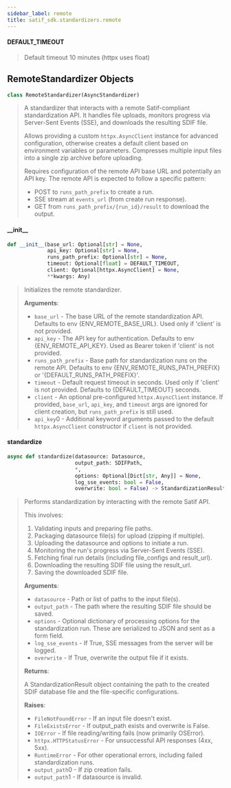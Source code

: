 ```yaml
---
sidebar_label: remote
title: satif_sdk.standardizers.remote
---
```


#### DEFAULT\_TIMEOUT

> Default timeout 10 minutes (httpx uses float)

## RemoteStandardizer Objects

```python
class RemoteStandardizer(AsyncStandardizer)
```

> A standardizer that interacts with a remote Satif-compliant standardization API.
> It handles file uploads, monitors progress via Server-Sent Events (SSE),
> and downloads the resulting SDIF file.
>
> Allows providing a custom `httpx.AsyncClient` instance for advanced configuration,
> otherwise creates a default client based on environment variables or parameters.
> Compresses multiple input files into a single zip archive before uploading.
>
> Requires configuration of the remote API base URL and potentially an API key.
> The remote API is expected to follow a specific pattern:
> - POST to `runs_path_prefix` to create a run.
> - SSE stream at `events_url` (from create run response).
> - GET from `runs_path_prefix/{run_id}/result` to download the output.

#### \_\_init\_\_

```python
def __init__(base_url: Optional[str] = None,
             api_key: Optional[str] = None,
             runs_path_prefix: Optional[str] = None,
             timeout: Optional[float] = DEFAULT_TIMEOUT,
             client: Optional[httpx.AsyncClient] = None,
             **kwargs: Any)
```

> Initializes the remote standardizer.
>
> **Arguments**:
>
> - `base_url` - The base URL of the remote standardization API.
>   Defaults to env {ENV_REMOTE_BASE_URL}. Used only if &#x27;client&#x27; is not provided.
> - `api_key` - The API key for authentication.
>   Defaults to env {ENV_REMOTE_API_KEY}. Used as Bearer token if &#x27;client&#x27; is not provided.
> - `runs_path_prefix` - Base path for standardization runs on the remote API.
>   Defaults to env {ENV_REMOTE_RUNS_PATH_PREFIX} or &#x27;{DEFAULT_RUNS_PATH_PREFIX}&#x27;.
> - `timeout` - Default request timeout in seconds. Used only if &#x27;client&#x27; is not provided.
>   Defaults to {DEFAULT_TIMEOUT} seconds.
> - `client` - An optional pre-configured `httpx.AsyncClient` instance. If provided,
>   `base_url`, `api_key`, and `timeout` args are ignored for client creation,
>   but `runs_path_prefix` is still used.
> - `api_key`0 - Additional keyword arguments passed to the default `httpx.AsyncClient` constructor
>   if `client` is not provided.

#### standardize

```python
async def standardize(datasource: Datasource,
                      output_path: SDIFPath,
                      *,
                      options: Optional[Dict[str, Any]] = None,
                      log_sse_events: bool = False,
                      overwrite: bool = False) -> StandardizationResult
```

> Performs standardization by interacting with the remote Satif API.
>
> This involves:
> 1. Validating inputs and preparing file paths.
> 2. Packaging datasource file(s) for upload (zipping if multiple).
> 3. Uploading the datasource and options to initiate a run.
> 4. Monitoring the run&#x27;s progress via Server-Sent Events (SSE).
> 5. Fetching final run details (including file_configs and result_url).
> 6. Downloading the resulting SDIF file using the result_url.
> 7. Saving the downloaded SDIF file.
>
> **Arguments**:
>
> - `datasource` - Path or list of paths to the input file(s).
> - `output_path` - The path where the resulting SDIF file should be saved.
> - `options` - Optional dictionary of processing options for the standardization run.
>   These are serialized to JSON and sent as a form field.
> - `log_sse_events` - If True, SSE messages from the server will be logged.
> - `overwrite` - If True, overwrite the output file if it exists.
>
>
> **Returns**:
>
>   A StandardizationResult object containing the path to the created SDIF
>   database file and the file-specific configurations.
>
>
> **Raises**:
>
> - `FileNotFoundError` - If an input file doesn&#x27;t exist.
> - `FileExistsError` - If output_path exists and overwrite is False.
> - `IOError` - If file reading/writing fails (now primarily OSError).
> - `httpx.HTTPStatusError` - For unsuccessful API responses (4xx, 5xx).
> - `RuntimeError` - For other operational errors, including failed standardization runs.
> - `output_path`0 - If zip creation fails.
> - `output_path`1 - If datasource is invalid.
